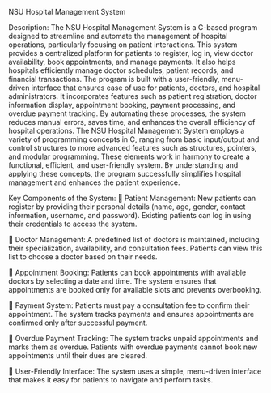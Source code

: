  NSU Hospital Management System

Description:
The NSU Hospital Management System is a C-based program designed to streamline and automate the management of hospital operations, particularly focusing on patient interactions. This system provides a centralized platform for patients to register, log in, view doctor availability, book appointments, and manage payments. It also helps hospitals efficiently manage doctor schedules, patient records, and financial transactions.
The program is built with a user-friendly, menu-driven interface that ensures ease of use for patients, doctors, and hospital administrators. It incorporates features such as patient registration, doctor information display, appointment booking, payment processing, and overdue payment tracking. By automating these processes, the system reduces manual errors, saves time, and enhances the overall efficiency of hospital operations. The NSU Hospital Management System employs a variety of programming concepts in C, ranging from basic input/output and control structures to more advanced features such as structures, pointers, and modular programming. These elements work in harmony to create a functional, efficient, and user-friendly system. By understanding and applying these concepts, the program successfully simplifies hospital management and enhances the patient experience.

Key Components of the System: 
	Patient Management:
New patients can register by providing their personal details (name, age, gender, contact information, username, and password).
Existing patients can log in using their credentials to access the system.

	Doctor Management:
A predefined list of doctors is maintained, including their specialization, availability, and consultation fees.
Patients can view this list to choose a doctor based on their needs.

	Appointment Booking:
Patients can book appointments with available doctors by selecting a date and time.
The system ensures that appointments are booked only for available slots and prevents overbooking.

	Payment System:
Patients must pay a consultation fee to confirm their appointment.
The system tracks payments and ensures appointments are confirmed only after successful payment.

	Overdue Payment Tracking:
The system tracks unpaid appointments and marks them as overdue.
Patients with overdue payments cannot book new appointments until their dues are cleared.

	User-Friendly Interface:
The system uses a simple, menu-driven interface that makes it easy for patients to navigate and perform tasks.
